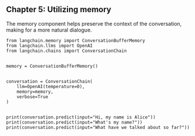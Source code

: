 ## Chapter 5: Utilizing memory
The memory component helps preserve the context of the conversation, making for a more natural dialogue.

```
from langchain.memory import ConversationBufferMemory
from langchain.llms import OpenAI
from langchain.chains import ConversationChain


memory = ConversationBufferMemory()


conversation = ConversationChain(
    llm=OpenAI(temperature=0),
    memory=memory,
    verbose=True
)


print(conversation.predict(input="Hi, my name is Alice"))
print(conversation.predict(input="What's my name?"))
print(conversation.predict(input="What have we talked about so far?"))
```